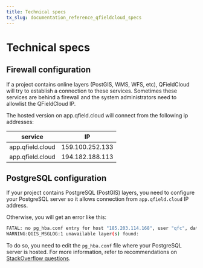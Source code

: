 ```yaml
---
title: Technical specs
tx_slug: documentation_reference_qfieldcloud_specs
---
```


# Technical specs

## Firewall configuration

If a project contains online layers (PostGIS, WMS, WFS, etc), QFieldCloud will try to establish a connection to these services.
Sometimes these services are behind a firewall and the system administrators need to allowlist the QFieldCloud IP.

The hosted version on app.qfield.cloud will connect from the following ip addresses:

| service          | IP              |
|------------------|-----------------|
| app.qfield.cloud | 159.100.252.133 |
| app.qfield.cloud | 194.182.188.113 |


## PostgreSQL configuration

If your project contains PostgreSQL (PostGIS) layers, you need to configure your PostgreSQL server so it allows connection from `app.qfield.cloud` IP address.

Otherwise, you will get an error like this:

```bash
FATAL: no pg_hba.conf entry for host "185.203.114.168", user "qfc", database "mydb_test", SSL off
WARNING:QGIS_MSGLOG:1 unavailable layer(s) found:
```

To do so, you need to edit the `pg_hba.conf` file where your PostgreSQL server is hosted. For more information, refer to recommendations on [StackOverflow questions](https://stackoverflow.com/search?q=FATAL+no+pg_hba.conf+entry+for+host). <!-- markdown-link-check-disable-line -->
